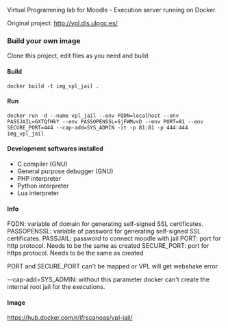 Virtual Programming lab for Moodle - Execution server running on Docker.

Original project: http://vpl.dis.ulpgc.es/

### Build your own image

Clone this project, edit files as you need and build

#### Build

```shell
docker build -t img_vpl_jail .
```

#### Run

```shell
docker run -d --name vpl_jail --env FQDN=localhost --env PASSJAIL=GXTQfHkY --env PASSOPENSSL=SjFWMvvD --env PORT=81 --env SECURE_PORT=444 --cap-add=SYS_ADMIN -it -p 81:81 -p 444:444 img_vpl_jail
```

#### Development softwares installed

* C compiler (GNU)
* General purpose debugger (GNU)
* PHP interpreter
* Python interpreter
* Lua interpreter


#### Info
FQDN: variable of domain for generating self-signed SSL certificates.
PASSOPENSSL: variable of password for generating self-signed SSL certificates.
PASSJAIL: password to connect moodle with jail
PORT: port for http protocol. Needs to be the same as created
SECURE_PORT: port for https protocol. Needs to be the same as created

PORT and SECURE_PORT can't be mapped or VPL will get webshake error

--cap-add=SYS_ADMIN: without this parameter docker can't create the internal root jail for the executions.


#### Image
https://hub.docker.com/r/ifrscanoas/vpl-jail/